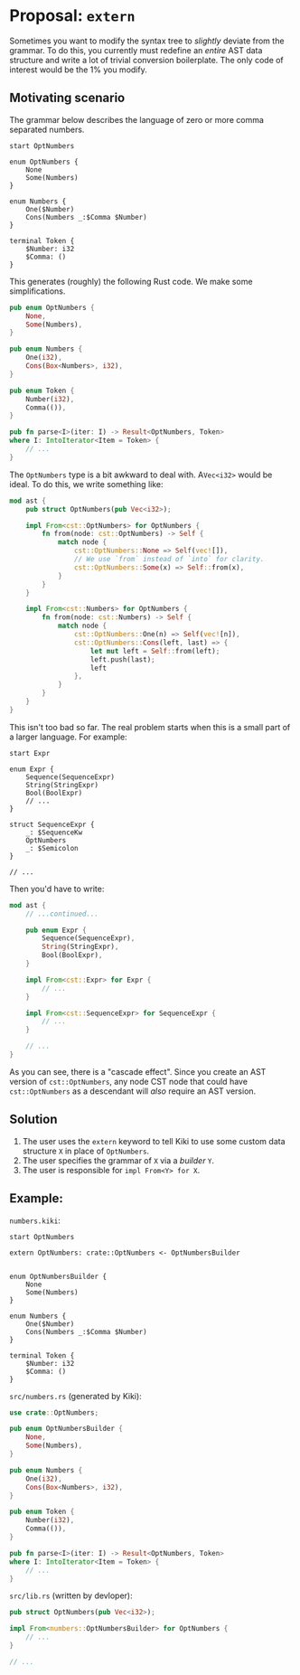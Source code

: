 # Proposal: `extern`

Sometimes you want to modify the syntax tree to _slightly_
deviate from the grammar.
To do this, you currently must redefine an _entire_ AST data
structure and write a lot of trivial conversion boilerplate.
The only code of interest would be the 1% you modify.

## Motivating scenario

The grammar below describes the language of zero or more comma separated numbers.

```kiki
start OptNumbers

enum OptNumbers {
    None
    Some(Numbers)
}

enum Numbers {
    One($Number)
    Cons(Numbers _:$Comma $Number)
}

terminal Token {
    $Number: i32
    $Comma: ()
}
```

This generates (roughly) the following Rust code.
We make some simplifications.

```rust
pub enum OptNumbers {
    None,
    Some(Numbers),
}

pub enum Numbers {
    One(i32),
    Cons(Box<Numbers>, i32),
}

pub enum Token {
    Number(i32),
    Comma(()),
}

pub fn parse<I>(iter: I) -> Result<OptNumbers, Token>
where I: IntoIterator<Item = Token> {
    // ...
}
```

The `OptNumbers` type is a bit awkward to deal with.
A`Vec<i32>` would be ideal.
To do this, we write something like:

```rust
mod ast {
    pub struct OptNumbers(pub Vec<i32>);

    impl From<cst::OptNumbers> for OptNumbers {
        fn from(node: cst::OptNumbers) -> Self {
            match node {
                cst::OptNumbers::None => Self(vec![]),
                // We use `from` instead of `into` for clarity.
                cst::OptNumbers::Some(x) => Self::from(x),
            }
        }
    }

    impl From<cst::Numbers> for OptNumbers {
        fn from(node: cst::Numbers) -> Self {
            match node {
                cst::OptNumbers::One(n) => Self(vec![n]),
                cst::OptNumbers::Cons(left, last) => {
                    let mut left = Self::from(left);
                    left.push(last);
                    left
                },
            }
        }
    }
}
```

This isn't too bad so far.
The real problem starts when this is a small part of a larger language.
For example:

```kiki
start Expr

enum Expr {
    Sequence(SequenceExpr)
    String(StringExpr)
    Bool(BoolExpr)
    // ...
}

struct SequenceExpr {
    _: $SequenceKw
    OptNumbers
    _: $Semicolon
}

// ...
```

Then you'd have to write:

```rust
mod ast {
    // ...continued...

    pub enum Expr {
        Sequence(SequenceExpr),
        String(StringExpr),
        Bool(BoolExpr),
    }

    impl From<cst::Expr> for Expr {
        // ...
    }

    impl From<cst::SequenceExpr> for SequenceExpr {
        // ...
    }

    // ...
}
```

As you can see, there is a "cascade effect".
Since you create an AST version of `cst::OptNumbers`,
any node CST node that could have `cst::OptNumbers` as a descendant
will _also_ require an AST version.

## Solution

1. The user uses the `extern` keyword to
   tell Kiki to use some custom data structure `X`
   in place of `OptNumbers`.
2. The user specifies the grammar of `X` via a _builder_ `Y`.
3. The user is responsible for `impl From<Y> for X`.

## Example:

`numbers.kiki`:

```kiki
start OptNumbers

extern OptNumbers: crate::OptNumbers <- OptNumbersBuilder


enum OptNumbersBuilder {
    None
    Some(Numbers)
}

enum Numbers {
    One($Number)
    Cons(Numbers _:$Comma $Number)
}

terminal Token {
    $Number: i32
    $Comma: ()
}
```

`src/numbers.rs` (generated by Kiki):

```rust
use crate::OptNumbers;

pub enum OptNumbersBuilder {
    None,
    Some(Numbers),
}

pub enum Numbers {
    One(i32),
    Cons(Box<Numbers>, i32),
}

pub enum Token {
    Number(i32),
    Comma(()),
}

pub fn parse<I>(iter: I) -> Result<OptNumbers, Token>
where I: IntoIterator<Item = Token> {
    // ...
}
```

`src/lib.rs` (written by devloper):

```rust
pub struct OptNumbers(pub Vec<i32>);

impl From<numbers::OptNumbersBuilder> for OptNumbers {
    // ...
}

// ...
```
